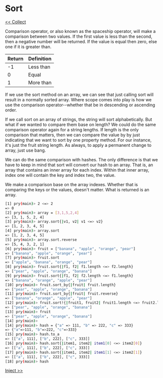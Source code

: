 Sort
====

[<< Collect](https://github.com/KLVTZ/Ruby-Essentials/blob/master/notes/Chapter_04:%20Code%20Block/04.collect.md)

Comparison operator, or also known as the spaceship operator, will make a
comparison between two values. If the first value is less than the second, then
a negative number will be returned. If the value is equal then zero, else one if
it is greater than.

| Return | Definition |
| ------ | ---------- |
| -1     | Less than  |
|  0     | Equal	  |
|  1     | More than  |

If we use the sort method on an array, we can see that just calling sort will
result in a normally sorted array. Where scope comes into play is how we use the
comparison operator--whether that be in descending or ascending order.

If we call sort on an array of strings, the string will sort alphabetically. But
what if we wanted to compare them base on length? We could do the same
comparison operator again for a string lengths. If length is the only comparison
that matters, then we can compare the value by by just indicating that we want
to sort by one property method. For our instance, it's just the fruit string
length. As always, to apply a permanent change to array, just use bang.

We can do the same comparison with hashes. The only difference is that we have
to keep in mind that sort will convert our hash to an array. That is, an array
that contains an inner array for each index. Within that inner array, index one
will contain the key and index two, the value.

We make a comparison base on the array indexes. Whether that is comparing the
keys or the values, doesn't matter. What is returned is an array.

```bash
[1] pry(main)> 2 <=> 2
=> 0
[2] pry(main)> array = [3,1,5,2,4]
=> [3, 1, 5, 2, 4]
[3] pry(main)> array.sort{|v1, v2| v1 <=> v2}                                                             
=> [1, 2, 3, 4, 5]
[4] pry(main)> array.sort
=> [1, 2, 3, 4, 5]
[5] pry(main)> array.sort.reverse
=> [5, 4, 3, 2, 1]
[6] pry(main)> fruit = ["banana", "apple", "orange", "pear"]
=> ["banana", "apple", "orange", "pear"]
[7] pry(main)> fruit.sort
=> ["apple", "banana", "orange", "pear"]
[8] pry(main)> fruit.sort{|f1, f2| f1.length <=> f2.length}
=> ["pear", "apple", "orange", "banana"]
[9] pry(main)> fruit.sort{|f1, f2| f2.length <=> f1.length}                                               
=> ["banana", "orange", "apple", "pear"]
[10] pry(main)> fruit.sort_by{|fruit| fruit.length}
=> ["pear", "apple", "orange", "banana"]
[11] pry(main)> fruit.sort_by{|fruit| fruit.reverse}                                                      
=> ["banana", "orange", "apple", "pear"]
[12] pry(main)> fruit.sort!{|fruit1, fruit2| fruit1.length <=> fruit2.length}                          
=> ["pear", "apple", "orange", "banana"]
[13] pry(main)> fruit
=> ["pear", "apple", "orange", "banana"]
[14] pry(main)> 
[14] pry(main)> hash = {"a" => 111, "b" => 222, "c" => 333}
=> {"a"=>111, "b"=>222, "c"=>333}
[15] pry(main)> hash.to_a
=> [["a", 111], ["b", 222], ["c", 333]]
[16] pry(main)> hash.sort{|item1, item2| item1[0] <=> item2[0]}
=> [["a", 111], ["b", 222], ["c", 333]]
[17] pry(main)> hash.sort{|item1, item2| item1[1] <=> item2[1]}
=> [["a", 111], ["b", 222], ["c", 333]]
[18] pry(main)> hash
```

[Inject >>](https://github.com/KLVTZ/Ruby-Essentials/blob/master/notes/Chapter_04:%20Code%20Block/05.sort.m://github.com/KLVTZ/Ruby-Essentials/blob/master/notes/Chapter_04:%20Code%20Block/06.inject.md)
